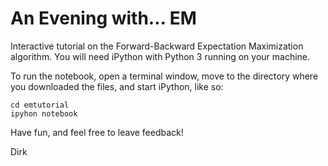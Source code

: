 # An Evening with... EM

Interactive tutorial on the Forward-Backward Expectation Maximization algorithm. You will need iPython with Python 3 running on your machine. 

To run the notebook, open a terminal window, move to the directory where you downloaded the files, and start iPython, like so:
```
cd emtutorial
ipyhon notebook
```

Have fun, and feel free to leave feedback!

Dirk
